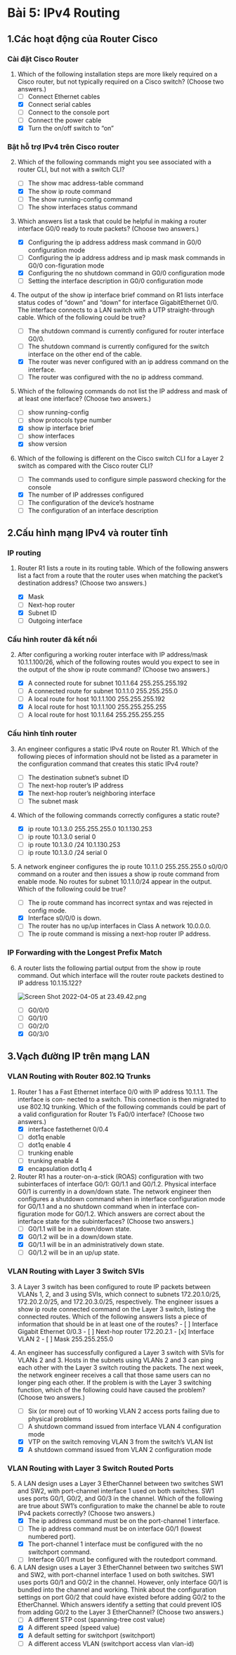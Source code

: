 # Bài 5: IPv4 Routing

## 1.Các hoạt động của Router Cisco

### Cài đặt Cisco Router

1. Which of the following installation steps are more likely required on a Cisco router, but not typically required on a Cisco switch? (Choose two answers.)
   - [ ] Connect Ethernet cables
   - [x] Connect serial cables
   - [ ] Connect to the console port
   - [ ] Connect the power cable
   - [x] Turn the on/off switch to “on”

### Bật hỗ trợ IPv4 trên Cisco router

2. Which of the following commands might you see associated with a router CLI, but not with a switch CLI?
   
   - [ ] The show mac address-table command
   - [x] The show ip route command
   - [ ] The show running-config command
   - [ ] The show interfaces status command

3. Which answers list a task that could be helpful in making a router interface G0/0 ready to route packets? (Choose two answers.)
   
   - [x] Configuring the ip address address mask command in G0/0 configuration mode
   - [ ] Configuring the ip address address and ip mask mask commands in G0/0 con-figuration mode
   - [x] Configuring the no shutdown command in G0/0 configuration mode
   - [ ] Setting the interface description in G0/0 configuration mode

4. The output of the show ip interface brief command on R1 lists interface status codes of “down” and “down” for interface GigabitEthernet 0/0. The interface connects to a LAN switch with a UTP straight-through cable. Which of the following could be true?
   
   - [ ] The shutdown command is currently configured for router interface G0/0.
   - [ ] The shutdown command is currently configured for the switch interface on the other end of the cable.
   - [x] The router was never configured with an ip address command on the interface.
   - [ ] The router was configured with the no ip address command.

5. Which of the following commands do not list the IP address and mask of at least one interface? (Choose two answers.)
   
   - [ ] show running-config
   - [ ] show protocols type number
   - [x] show ip interface brief
   - [ ] show interfaces
   - [x] show version

6. Which of the following is different on the Cisco switch CLI for a Layer 2 switch as compared with the Cisco router CLI?
   
   - [ ] The commands used to configure simple password checking for the console
   - [x] The number of IP addresses configured
   - [ ] The configuration of the device’s hostname
   - [ ] The configuration of an interface description

## 2.Cấu hình mạng IPv4 và router tĩnh

### IP routing

1. Router R1 lists a route in its routing table. Which of the following answers list a fact from a route that the router uses when matching the packet’s destination address? (Choose two answers.)
   
   - [x] Mask
   - [ ] Next-hop router
   - [x] Subnet ID
   - [ ] Outgoing interface

### Cấu hình router đã kết nối

2. After configuring a working router interface with IP address/mask 10.1.1.100/26, which of the following routes would you expect to see in the output of the show ip route command? (Choose two answers.)
   
   - [x] A connected route for subnet 10.1.1.64 255.255.255.192
   - [ ] A connected route for subnet 10.1.1.0 255.255.255.0
   - [ ] A local route for host 10.1.1.100 255.255.255.192
   - [x] A local route for host 10.1.1.100 255.255.255.255
   - [ ] A local route for host 10.1.1.64 255.255.255.255

### Cấu hình tĩnh router

3. An engineer configures a static IPv4 route on Router R1. Which of the following pieces of information should not be listed as a parameter in the configuration command that creates this static IPv4 route?
   
   - [ ] The destination subnet’s subnet ID
   - [ ] The next-hop router’s IP address
   - [x] The next-hop router’s neighboring interface
   - [ ] The subnet mask

4. Which of the following commands correctly configures a static route?
   
   - [x] ip route 10.1.3.0 255.255.255.0 10.1.130.253
   - [ ] ip route 10.1.3.0 serial 0
   - [ ] ip route 10.1.3.0 /24 10.1.130.253
   - [ ] ip route 10.1.3.0 /24 serial 0

5. A network engineer configures the ip route 10.1.1.0 255.255.255.0 s0/0/0 command on a router and then issues a show ip route command from enable mode. No routes for subnet 10.1.1.0/24 appear in the output. Which of the following could be true?
   
   - [ ] The ip route command has incorrect syntax and was rejected in config mode.
   - [x] Interface s0/0/0 is down.
   - [ ] The router has no up/up interfaces in Class A network 10.0.0.0.
   - [ ] The ip route command is missing a next-hop router IP address.

### IP Forwarding with the Longest Prefix Match

6. A router lists the following partial output from the show ip route command. Out which interface will the router route packets destined to IP address 10.1.15.122?
   
   ![Screen Shot 2022-04-05 at 23.49.42.png](https://raw.githubusercontent.com/Zenfection/Image/master/2022/04/05-23-50-16-Screen%20Shot%202022-04-05%20at%2023.49.42.png "Screen Shot 2022-04-05 at 23.49.42.png")

    - [ ] G0/0/0 
    - [ ] G0/1/0 
    - [ ] G0/2/0 
    - [x] G0/3/0

## 3.Vạch đường IP trên mạng LAN
###  VLAN Routing with Router 802.1Q Trunks
1. Router 1 has a Fast Ethernet interface 0/0 with IP address 10.1.1.1. The interface is con- nected to a switch. This connection is then migrated to use 802.1Q trunking. Which of the following commands could be part of a valid configuration for Router 1’s Fa0/0 interface? (Choose two answers.)
    - [x] interface fastethernet 0/0.4
    - [ ] dot1q enable
    - [ ] dot1q enable 4
    - [ ] trunking enable
    - [ ] trunking enable 4
    - [x] encapsulation dot1q 4

2. Router R1 has a router-on-a-stick (ROAS) configuration with two subinterfaces of interface G0/1: G0/1.1 and G0/1.2. Physical interface G0/1 is currently in a down/down state. The network engineer then configures a shutdown command when in interface configuration mode for G0/1.1 and a no shutdown command when in interface con- figuration mode for G0/1.2. Which answers are correct about the interface state for the subinterfaces? (Choose two answers.)
    - [ ] G0/1.1 will be in a down/down state.
    - [x] G0/1.2 will be in a down/down state.
    - [x] G0/1.1 will be in an administratively down state.
    - [ ]  G0/1.2 will be in an up/up state.
###  VLAN Routing with Layer 3 Switch SVIs
  3. A Layer 3 switch has been configured to route IP packets between VLANs 1, 2, and 3 using SVIs, which connect to subnets 172.20.1.0/25, 172.20.2.0/25, and 172.20.3.0/25, respectively. The engineer issues a show ip route connected command on the Layer 3 switch, listing the connected routes. Which of the following answers lists a piece of information that should be in at least one of the routes?
    - [ ] Interface Gigabit Ethernet 0/0.3
    - [ ] Next-hop router 172.20.2.1
    - [x] Interface VLAN 2
    - [ ] Mask 255.255.255.0
    
4. An engineer has successfully configured a Layer 3 switch with SVIs for VLANs 2 and 3. Hosts in the subnets using VLANs 2 and 3 can ping each other with the Layer 3 switch routing the packets. The next week, the network engineer receives a call that those same users can no longer ping each other. If the problem is with the Layer 3 switching function, which of the following could have caused the problem? (Choose two answers.)
    - [ ] Six (or more) out of 10 working VLAN 2 access ports failing due to physical problems
    - [ ] A shutdown command issued from interface VLAN 4 configuration mode
    - [x] VTP on the switch removing VLAN 3 from the switch’s VLAN list
    - [x] A shutdown command issued from VLAN 2 configuration mode
###  VLAN Routing with Layer 3 Switch Routed Ports
 5. A LAN design uses a Layer 3 EtherChannel between two switches SW1 and SW2, with port-channel interface 1 used on both switches. SW1 uses ports G0/1, G0/2, and G0/3 in the channel. Which of the following are true about SW1’s configuration to make the channel be able to route IPv4 packets correctly? (Choose two answers.)
    - [x] The ip address command must be on the port-channel 1 interface.
    - [ ] The ip address command must be on interface G0/1 (lowest numbered port).
    - [x] The port-channel 1 interface must be configured with the no switchport command.
    - [ ] Interface G0/1 must be configured with the routedport command.

6. A LAN design uses a Layer 3 EtherChannel between two switches SW1 and SW2, with port-channel interface 1 used on both switches. SW1 uses ports G0/1 and G0/2 in the channel. However, only interface G0/1 is bundled into the channel and working. Think about the configuration settings on port G0/2 that could have existed before adding G0/2 to the EtherChannel. Which answers identify a setting that could prevent IOS from adding G0/2 to the Layer 3 EtherChannel? (Choose two answers.)
    - [ ] A different STP cost (spanning-tree cost value)
    - [x] A different speed (speed value)
    - [x] A default setting for switchport (switchport)
    - [ ] A different access VLAN (switchport access vlan vlan-id)
